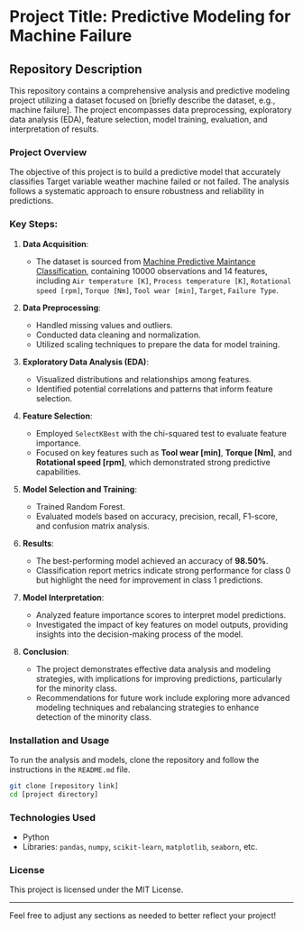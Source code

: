# Project Title: Predictive Modeling for Machine Failure

## Repository Description

This repository contains a comprehensive analysis and predictive modeling project utilizing a dataset focused on [briefly describe the dataset, e.g., machine failure]. The project encompasses data preprocessing, exploratory data analysis (EDA), feature selection, model training, evaluation, and interpretation of results.

### Project Overview

The objective of this project is to build a predictive model that accurately classifies Target variable weather machine failed or not failed. The analysis follows a systematic approach to ensure robustness and reliability in predictions.

### Key Steps:

1. **Data Acquisition**:
   - The dataset is sourced from [Machine Predictive Maintance Classification](https://www.kaggle.com/datasets/shivamb/machine-predictive-maintenance-classification/code?datasetId=1697740), containing 10000 observations and 14 features, including `Air temperature [K]`, `Process temperature [K]`, `Rotational speed [rpm]`, `Torque [Nm]`, `Tool wear [min]`, `Target`, `Failure Type`.

2. **Data Preprocessing**:
   - Handled missing values and outliers.
   - Conducted data cleaning and normalization.
   - Utilized scaling techniques to prepare the data for model training.

3. **Exploratory Data Analysis (EDA)**:
   - Visualized distributions and relationships among features.
   - Identified potential correlations and patterns that inform feature selection.

4. **Feature Selection**:
   - Employed `SelectKBest` with the chi-squared test to evaluate feature importance.
   - Focused on key features such as **Tool wear [min]**, **Torque [Nm]**, and **Rotational speed [rpm]**, which demonstrated strong predictive capabilities.

5. **Model Selection and Training**:
   - Trained Random Forest.
   - Evaluated models based on accuracy, precision, recall, F1-score, and confusion matrix analysis.

6. **Results**:
   - The best-performing model achieved an accuracy of **98.50%**.
   - Classification report metrics indicate strong performance for class 0 but highlight the need for improvement in class 1 predictions.

7. **Model Interpretation**:
   - Analyzed feature importance scores to interpret model predictions.
   - Investigated the impact of key features on model outputs, providing insights into the decision-making process of the model.

8. **Conclusion**:
   - The project demonstrates effective data analysis and modeling strategies, with implications for improving predictions, particularly for the minority class.
   - Recommendations for future work include exploring more advanced modeling techniques and rebalancing strategies to enhance detection of the minority class.

### Installation and Usage
To run the analysis and models, clone the repository and follow the instructions in the `README.md` file.

```bash
git clone [repository link]
cd [project directory]
```

### Technologies Used
- Python
- Libraries: `pandas`, `numpy`, `scikit-learn`, `matplotlib`, `seaborn`, etc.

### License
This project is licensed under the MIT License.

---

Feel free to adjust any sections as needed to better reflect your project!
